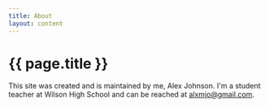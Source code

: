 ```yaml
---
title: About
layout: content
---
```


# {{ page.title }}

This site was created and is maintained by me, Alex Johnson. I'm a student teacher at Wilson High School and can be reached at <a href="mailto:alxmjo@gmail.com?Subject=Hello" target="_top">alxmjo@gmail.com</a>.

<!-- <div class="video-responsive">
    <iframe width="560" height="315" src="https://www.youtube.com/embed/PYOSKYWg-5E" frameborder="0" allow="accelerometer; autoplay; encrypted-media; gyroscope; picture-in-picture" allowfullscreen></iframe>
</div> -->
